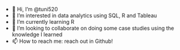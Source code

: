 - 👋 Hi, I’m @tuni520
- 👀 I’m interested in data analytics using SQL, R and Tableau
- 🌱 I’m currently learning R
- 💞️ I’m looking to collaborate on doing some case studies using the knowledge I learned
- 📫 How to reach me: reach out in Github!

<!---
tuni520/tuni520 is a ✨ special ✨ repository because its `README.md` (this file) appears on your GitHub profile.
You can click the Preview link to take a look at your changes.
--->
